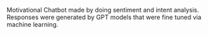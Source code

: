 Motivational Chatbot made by doing sentiment and intent analysis. Responses were generated by GPT models that were fine tuned via machine learning.
